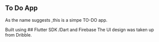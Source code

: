 ## To Do App

As the name suggests ,this is a simpe TO-DO app.

 Built using ## Flutter SDK /Dart and Firebase
 The UI design was taken up from Dribble.
 

